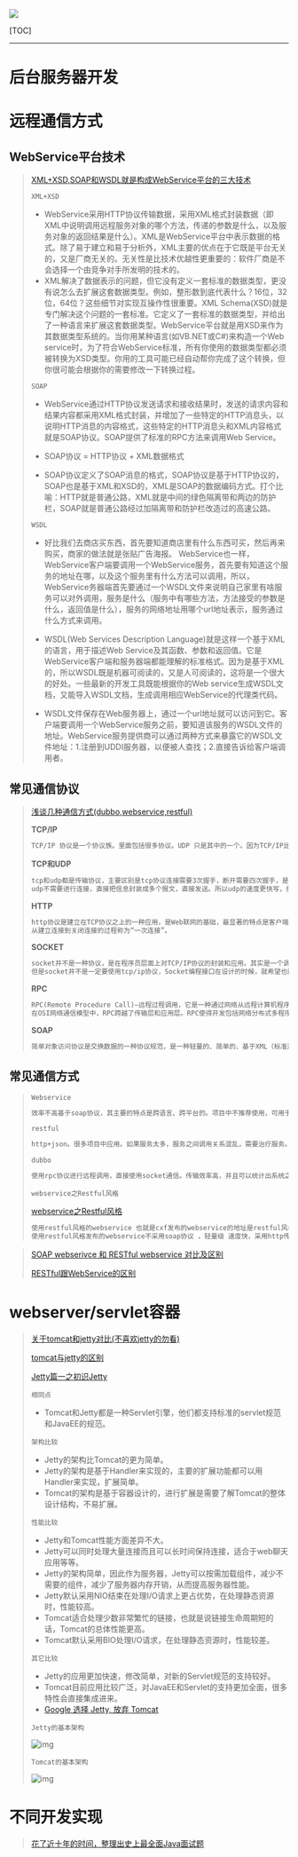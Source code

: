 <img src="http://upload-images.jianshu.io/upload_images/15675864-952291e89189c8a8.jpg">

[TOC]

***

# 后台服务器开发

# 远程通信方式

## WebService平台技术

>[XML+XSD,SOAP和WSDL就是构成WebService平台的三大技术](https://www.jianshu.com/p/49d7997ad3b7)
>
>`XML+XSD`
>
>* WebService采用HTTP协议传输数据，采用XML格式封装数据（即XML中说明调用远程服务对象的哪个方法，传递的参数是什么，以及服务对象的返回结果是什么）。XML是WebService平台中表示数据的格式。除了易于建立和易于分析外，XML主要的优点在于它既是平台无关的，又是厂商无关的。无关性是比技术优越性更重要的：软件厂商是不会选择一个由竞争对手所发明的技术的。
>* XML解决了数据表示的问题，但它没有定义一套标准的数据类型，更没有说怎么去扩展这套数据类型。例如，整形数到底代表什么？16位，32位，64位？这些细节对实现互操作性很重要。XML Schema(XSD)就是专门解决这个问题的一套标准。它定义了一套标准的数据类型，并给出了一种语言来扩展这套数据类型。WebService平台就是用XSD来作为其数据类型系统的。当你用某种语言(如VB.NET或C#)来构造一个Web service时，为了符合WebService标准，所有你使用的数据类型都必须被转换为XSD类型。你用的工具可能已经自动帮你完成了这个转换，但你很可能会根据你的需要修改一下转换过程。
>
>`SOAP`
>
>* WebService通过HTTP协议发送请求和接收结果时，发送的请求内容和结果内容都采用XML格式封装，并增加了一些特定的HTTP消息头，以说明HTTP消息的内容格式，这些特定的HTTP消息头和XML内容格式就是SOAP协议。SOAP提供了标准的RPC方法来调用Web Service。
>
>* SOAP协议 = HTTP协议 + XML数据格式
>
>* SOAP协议定义了SOAP消息的格式，SOAP协议是基于HTTP协议的，SOAP也是基于XML和XSD的，XML是SOAP的数据编码方式。打个比喻：HTTP就是普通公路，XML就是中间的绿色隔离带和两边的防护栏，SOAP就是普通公路经过加隔离带和防护栏改造过的高速公路。
>
>`WSDL`
>
>* 好比我们去商店买东西，首先要知道商店里有什么东西可买，然后再来购买，商家的做法就是张贴广告海报。 WebService也一样，WebService客户端要调用一个WebService服务，首先要有知道这个服务的地址在哪，以及这个服务里有什么方法可以调用，所以，WebService务器端首先要通过一个WSDL文件来说明自己家里有啥服务可以对外调用，服务是什么（服务中有哪些方法，方法接受的参数是什么，返回值是什么），服务的网络地址用哪个url地址表示，服务通过什么方式来调用。
>
>* WSDL(Web Services Description Language)就是这样一个基于XML的语言，用于描述Web Service及其函数、参数和返回值。它是WebService客户端和服务器端都能理解的标准格式。因为是基于XML的，所以WSDL既是机器可阅读的，又是人可阅读的，这将是一个很大的好处。一些最新的开发工具既能根据你的Web service生成WSDL文档，又能导入WSDL文档，生成调用相应WebService的代理类代码。
>* WSDL文件保存在Web服务器上，通过一个url地址就可以访问到它。客户端要调用一个WebService服务之前，要知道该服务的WSDL文件的地址。WebService服务提供商可以通过两种方式来暴露它的WSDL文件地址：1.注册到UDDI服务器，以便被人查找；2.直接告诉给客户端调用者。
>
>



## 常见通信协议

> [浅谈几种通信方式(dubbo,webservice,restful)](https://blog.csdn.net/qq_34646231/article/details/84395460)
>
> **TCP/IP**
>
> ```html
> TCP/IP 协议是一个协议族。里面包括很多协议。UDP 只是其中的一个。因为TCP/IP比较重要所以用他两命名。
> ```
>
> **TCP和UDP**
>
> ```html
> tcp和udp都是传输协议，主要区别是tcp协议连接需要3次握手，断开需要四次握手，是通过流来传输的，就是确定连接后，一直发送信息，传完后断开。
> udp不需要进行连接，直接把信息封装成多个报文，直接发送。所以udp的速度更快写，但是不保证数据的完整性和数据顺序(这个是可以在实现时通过验证手段来手动确定完整性)。
> ```
>
> **HTTP**
>
> ```html
> http协议是建立在TCP协议之上的一种应用，是Web联网的基础，最显著的特点是客户端发送的每次请求都需要服务器回送响应，在请求结束后，会主动释放连接。
> 从建立连接到关闭连接的过程称为“一次连接”。
> ```
>
> **SOCKET**
>
> ```html
> socket并不是一种协议，是在程序员层面上对TCP/IP协议的封装和应用。其实是一个调用接口，方便程序员使用TCP/IP协议栈而已。程序员通过socket来使用tcp/ip协议。
> 但是socket并不是一定要使用tcp/ip协议，Socket编程接口在设计的时候，就希望也能适应其他的网络协议。
> ```
>
> **RPC**
>
> ```html
> RPC(Remote Procedure Call)—远程过程调用，它是一种通过网络从远程计算机程序上请求服务，而不需要了解底层网络技术的协议。RPC协议假定某些传输协议的存在，如TCP或UDP，为通信程序之间携带信息数据。
> 在OSI网络通信模型中，RPC跨越了传输层和应用层。RPC使得开发包括网络分布式多程序在内的应用程序更加容易。
> ```
>
> **SOAP**
>
> ```html
> 简单对象访问协议是交换数据的一种协议规范，是一种轻量的、简单的、基于XML（标准通用标记语言下的一个子集）的协议，它被设计成在WEB上交换结构化的和固化的信息。
> ```
>
> 

## 常见通信方式

>`Webservice`
>
>```html
>效率不高基于soap协议，其主要的特点是跨语言、跨平台的。项目中不推荐使用，可用于不同公司间接口的调用。
>```
>
>`restful`
>
>```html
>http+json。很多项目中应用。如果服务太多，服务之间调用关系混乱，需要治疗服务。
>```
>
>`dubbo`
>
>```html
>使用rpc协议进行远程调用，直接使用socket通信。传输效率高，并且可以统计出系统之间的调用关系、调用次数。使用Java语言开发，只能用于Java语言开发的项目间的通信，不具备跨语言，跨平台的特点！
>```
>
>`webservice之Restful风格`
>
>[webservice之Restful风格](https://www.jianshu.com/p/c8ec2f0526fc)
>
>```html
>使用restful风格的webservice 也就是cxf发布的webservice的地址是restful风格的
>使用restful风格发布的webservice不采用soap协议 ，轻量级 速度快，采用http传输协议。
>```
>
>

>[SOAP webserivce 和 RESTful webservice 对比及区别 ](http://www.sohu.com/a/142276140_355142)
>
>[RESTful跟WebService的区别](https://www.jianshu.com/p/cd7bfa8d51b7)
>
>

# webserver/servlet容器 

>[关于tomcat和jetty对比(不喜欢jetty的勿看)](https://yq.aliyun.com/articles/553292)
>
>[tomcat与jetty的区别](https://www.cnblogs.com/study-makes-me-happy/p/9606238.html)
>
>[Jetty篇一之初识Jetty](https://blog.csdn.net/qq_36522306/article/details/80699391)
>
>` 相同点 `
>
>*  Tomcat和Jetty都是一种Servlet引擎，他们都支持标准的servlet规范和JavaEE的规范。 
>
>`架构比较`
>
>* Jetty的架构比Tomcat的更为简单。
>* Jetty的架构是基于Handler来实现的，主要的扩展功能都可以用Handler来实现，扩展简单。
>* Tomcat的架构是基于容器设计的，进行扩展是需要了解Tomcat的整体设计结构，不易扩展。
>
>`性能比较`
>
>* Jetty和Tomcat性能方面差异不大。
>* Jetty可以同时处理大量连接而且可以长时间保持连接，适合于web聊天应用等等。
>* Jetty的架构简单，因此作为服务器，Jetty可以按需加载组件，减少不需要的组件，减少了服务器内存开销，从而提高服务器性能。
>* Jetty默认采用NIO结束在处理I/O请求上更占优势，在处理静态资源时，性能较高。
>* Tomcat适合处理少数非常繁忙的链接，也就是说链接生命周期短的话，Tomcat的总体性能更高。
>* Tomcat默认采用BIO处理I/O请求，在处理静态资源时，性能较差。
>
>`其它比较`
>
>* Jetty的应用更加快速，修改简单，对新的Servlet规范的支持较好。
>* Tomcat目前应用比较广泛，对JavaEE和Servlet的支持更加全面，很多特性会直接集成进来。
>* [Google 选择 Jetty, 放弃 Tomcat](https://yq.aliyun.com/go/articleRenderRedirect?url=http%3A%2F%2Fblog.csdn.net%2Fliguohuaty%2Farticle%2Fdetails%2F8053147)
>
>` Jetty的基本架构 `
>
> ![img](res/Java%20Base/20180614230109366.png) 
>
>`Tomcat的基本架构`
>
> ![img](res/Java%20Base/20180616093348674.gif) 

# 不同开发实现

>
>
>



> [花了近十年的时间，整理出史上最全面Java面试题](https://www.jianshu.com/p/be45f7f06988)















